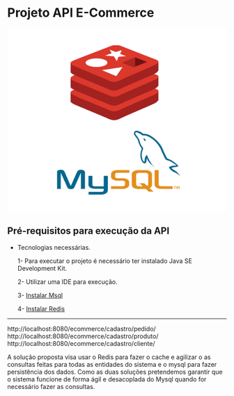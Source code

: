 # Projeto API E-Commerce

![Imagem Redis- Mysql](img/Redis-Mysql.png)

##  Pré-requisitos para execução da API
 - Tecnologias necessárias.
 
    1- Para executar o projeto é necessário ter instalado Java SE Development Kit.
    
    2- Utilizar uma IDE para execução.
    
    3- [Instalar Msql](https://www.mysql.com/downloads/)
    
    4- [Instalar Redis](https://redis.io/topics/quickstart)   
---

http://localhost:8080/ecommerce/cadastro/pedido/ <br>
http://localhost:8080/ecommerce/cadastro/produto/<br>
http://localhost:8080/ecommerce/cadastro/cliente/<br>

A solução proposta visa usar o Redis para fazer o cache e agilizar o as consultas feitas para todas as entidades do sistema e o mysql para fazer persistência dos dados.
Como as duas soluções pretendemos garantir que o sistema funcione de forma ágil e desacoplada do Mysql quando for necessário fazer as consultas.
